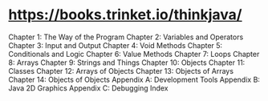 # https://books.trinket.io/thinkjava/
Chapter 1: The Way of the Program
Chapter 2: Variables and Operators
Chapter 3: Input and Output
Chapter 4: Void Methods
Chapter 5: Conditionals and Logic
Chapter 6: Value Methods
Chapter 7: Loops
Chapter 8: Arrays
Chapter 9: Strings and Things
Chapter 10: Objects
Chapter 11: Classes
Chapter 12: Arrays of Objects
Chapter 13: Objects of Arrays
Chapter 14: Objects of Objects
Appendix A: Development Tools
Appendix B: Java 2D Graphics
Appendix C: Debugging
Index
